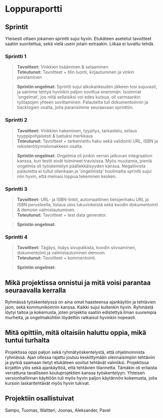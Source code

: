 # Loppuraportti

## Sprintit
Yleisesti ottaen jokainen sprintti sujui hyvin. Etukäteen asetetut tavoitteet saatiin suoritettua, sekä vielä usein jotain extraakin. Liikaa ei luvattu tehdä.

### Sprintti 1
>**Tavoitteet:** Vinkkien lisääminen & selaaminen   
>**Toteutunut:** Tavoitteet + tilin luonti, kirjautuminen ja vinkin poistaminen   
  
>**Sprintin ongelmat:**  Sprintti sujui alkukankeuden jälkeen tosi sujuvasti, ja saimme tehtyä hyvinkin paljon sovittua enemmän. Isoimmat 'ongelmat', jos niitä sellaisiksi voi edes kutsua, oli varmaankin työtapojen yhteen sovittaminen. Palautetta tuli dokumentoinnin ja backlogien osalta, joita paransimme seuraavaan sprinttiin.

### Sprintti 2
>**Tavoitteet:** Vinkkien hakeminen, tyypitys, tarkastelu, selaus tyyppipohjaisesti & luetuksi merkkaus   
>**Toteutunut:** Tavoitteet + tarkennettu haku sekä validointi URL, ISBN ja rekisteröitymislomakkeen osalta.  
  
>**Sprintin ongelmat:** Ongelmia oli jonkin verran jatkuvan integraation kanssa, kun testit eivät toimineet travisissa. Myös muutamia, pieniä ongelmia oli työskentelyn päällekkäisyyden kanssa. Negatiivista palautetta ei tullut ollenkaan ja 'ongelmista' huolimatta sprintti sujui niin hyvin, että meinasi loppua tekeminen kesken.

### Sprintti 3
>**Tavoitteet:** URL- ja ISBN-linkit, automaattinen tietojenhaku URL ja ISBN perusteella, listaus ulos lukuvinkeistä sekä koodin dokumentointi & demoon valmistautuminen.   
>**Toteutunut:** Tavoitteet + test data generator.  
  
>**Sprintin ongelmat:**

### Sprintti 4
>**Tavoitteet:** Tägäys, lisäys sivupalkista, koodin siivoaminen, dokumentointi ja valmistautuminen demoon.   
>**Toteutunut:** Tavoitteet + kommentointi.  
 
>**Sprintin ongelmat:**

## Mikä projektissa onnistui ja mitä voisi parantaa seuraavalla kerralla
Ryhmässä työskentelyssä on aina omat haasteensa ajankäytön ja tehtävien jaon, sekä kommunikoinnin kanssa. Kaikki sujui kuitenkin hyvin. Ryhmästä löytyi taitoa ja kokemusta, joten projektia saatiin edistettyä ilman suurempia murheita, ja ongelmakohtiin löydettiin ratkaisut hyvinkin nopeasti.

## Mitä opittiin, mitä oltaisiin haluttu oppia, mikä tuntui turhalta
Projektissa oppi paljon sekä ryhmätyöskentelystä, että ohjelmoinnista ryhmässä. Ajan ollessa rajattu joutuu keskittymään olennaisimpiin tehtäviin ja pyrkiä saamaan tietyt etukäteen sovitut tehtävät valmiiksi. Projektissa kirjattiin ylös sekä ajankäyttöä, että tehtävien tilannetta. Tämäkin oli erilaista verrattuna tavalliseen kouluprojektien kanssa työskentelyyn. Yhteisen versionhallinnan käyttöön tuli myös hyvin paljon käytännön kokemusta, joita kurssin laskaritehtävät myös hyvin tukivat. 

## Projektiin osallistuivat
Sampo, Tuomas, Waltteri, Joonas, Aleksander, Pavel
